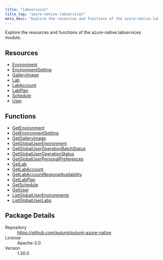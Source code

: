 ```yaml
---
title: "labservices"
title_tag: "azure-native.labservices"
meta_desc: "Explore the resources and functions of the azure-native.labservices module."
---
```


<!-- WARNING: this file was generated by Pulumi Docs Generator. -->
<!-- Do not edit by hand unless you're certain you know what you are doing! -->

Explore the resources and functions of the azure-native.labservices module.

<h2 id="resources">Resources</h2>
<ul class="api">
    <li><a href="environment" title="Environment"><span class="symbol resource"></span>Environment</a></li>
    <li><a href="environmentsetting" title="EnvironmentSetting"><span class="symbol resource"></span>EnvironmentSetting</a></li>
    <li><a href="galleryimage" title="GalleryImage"><span class="symbol resource"></span>GalleryImage</a></li>
    <li><a href="lab" title="Lab"><span class="symbol resource"></span>Lab</a></li>
    <li><a href="labaccount" title="LabAccount"><span class="symbol resource"></span>LabAccount</a></li>
    <li><a href="labplan" title="LabPlan"><span class="symbol resource"></span>LabPlan</a></li>
    <li><a href="schedule" title="Schedule"><span class="symbol resource"></span>Schedule</a></li>
    <li><a href="user" title="User"><span class="symbol resource"></span>User</a></li>
</ul>

<h2 id="functions">Functions</h2>
<ul class="api">
    <li><a href="getenvironment" title="GetEnvironment"><span class="symbol function"></span>GetEnvironment</a></li>
    <li><a href="getenvironmentsetting" title="GetEnvironmentSetting"><span class="symbol function"></span>GetEnvironmentSetting</a></li>
    <li><a href="getgalleryimage" title="GetGalleryImage"><span class="symbol function"></span>GetGalleryImage</a></li>
    <li><a href="getglobaluserenvironment" title="GetGlobalUserEnvironment"><span class="symbol function"></span>GetGlobalUserEnvironment</a></li>
    <li><a href="getglobaluseroperationbatchstatus" title="GetGlobalUserOperationBatchStatus"><span class="symbol function"></span>GetGlobalUserOperationBatchStatus</a></li>
    <li><a href="getglobaluseroperationstatus" title="GetGlobalUserOperationStatus"><span class="symbol function"></span>GetGlobalUserOperationStatus</a></li>
    <li><a href="getglobaluserpersonalpreferences" title="GetGlobalUserPersonalPreferences"><span class="symbol function"></span>GetGlobalUserPersonalPreferences</a></li>
    <li><a href="getlab" title="GetLab"><span class="symbol function"></span>GetLab</a></li>
    <li><a href="getlabaccount" title="GetLabAccount"><span class="symbol function"></span>GetLabAccount</a></li>
    <li><a href="getlabaccountregionalavailability" title="GetLabAccountRegionalAvailability"><span class="symbol function"></span>GetLabAccountRegionalAvailability</a></li>
    <li><a href="getlabplan" title="GetLabPlan"><span class="symbol function"></span>GetLabPlan</a></li>
    <li><a href="getschedule" title="GetSchedule"><span class="symbol function"></span>GetSchedule</a></li>
    <li><a href="getuser" title="GetUser"><span class="symbol function"></span>GetUser</a></li>
    <li><a href="listglobaluserenvironments" title="ListGlobalUserEnvironments"><span class="symbol function"></span>ListGlobalUserEnvironments</a></li>
    <li><a href="listglobaluserlabs" title="ListGlobalUserLabs"><span class="symbol function"></span>ListGlobalUserLabs</a></li>
</ul>

<h2 id="package-details">Package Details</h2>
<dl class="package-details">
	<dt>Repository</dt>
	<dd><a href="https://github.com/pulumi/pulumi-azure-native">https://github.com/pulumi/pulumi-azure-native</a></dd>
	<dt>License</dt>
	<dd>Apache-2.0</dd>
	<dt>Version</dt>
	<dd>1.30.0</dd>
</dl>

